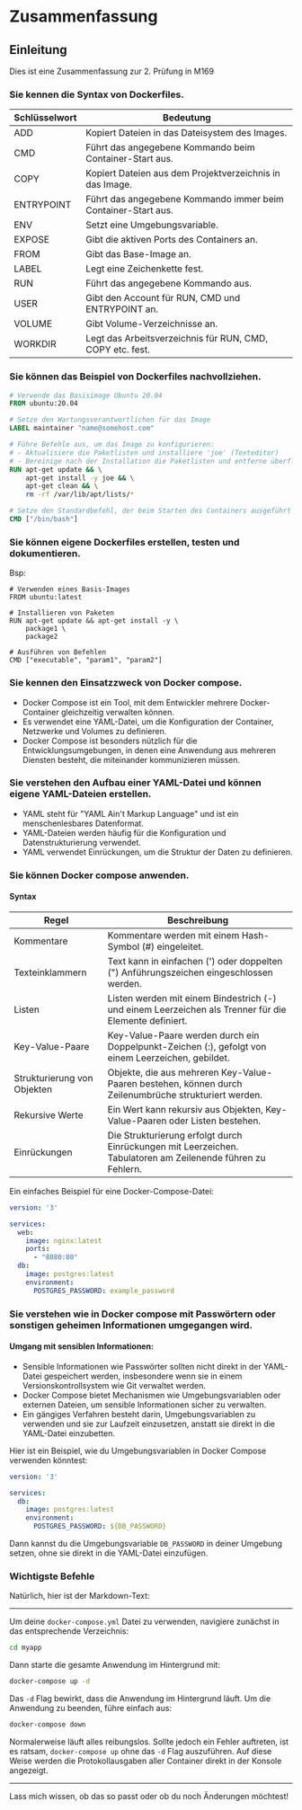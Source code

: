 # Zusammenfassung

## Einleitung
Dies ist eine Zusammenfassung zur 2. Prüfung in M169



### Sie kennen die Syntax von Dockerfiles.
| Schlüsselwort | Bedeutung                                                    |
|---------------|--------------------------------------------------------------|
| ADD           | Kopiert Dateien in das Dateisystem des Images.               |
| CMD           | Führt das angegebene Kommando beim Container-Start aus.      |
| COPY          | Kopiert Dateien aus dem Projektverzeichnis in das Image.      |
| ENTRYPOINT    | Führt das angegebene Kommando immer beim Container-Start aus.|
| ENV           | Setzt eine Umgebungsvariable.                                 |
| EXPOSE        | Gibt die aktiven Ports des Containers an.                    |
| FROM          | Gibt das Base-Image an.                                      |
| LABEL         | Legt eine Zeichenkette fest.                                 |
| RUN           | Führt das angegebene Kommando aus.                           |
| USER          | Gibt den Account für RUN, CMD und ENTRYPOINT an.             |
| VOLUME        | Gibt Volume-Verzeichnisse an.                                 |
| WORKDIR       | Legt das Arbeitsverzeichnis für RUN, CMD, COPY etc. fest.    |


### Sie können das Beispiel von Dockerfiles nachvollziehen.

```Dockerfile
# Verwende das Basisimage Ubuntu 20.04
FROM ubuntu:20.04

# Setze den Wartungsverantwortlichen für das Image
LABEL maintainer "name@somehost.com"

# Führe Befehle aus, um das Image zu konfigurieren:
# - Aktualisiere die Paketlisten und installiere 'joe' (Texteditor)
# - Bereinige nach der Installation die Paketlisten und entferne überflüssige Dateien
RUN apt-get update && \
    apt-get install -y joe && \
    apt-get clean && \
    rm -rf /var/lib/apt/lists/*

# Setze den Standardbefehl, der beim Starten des Containers ausgeführt wird, auf /bin/bash
CMD ["/bin/bash"]
```

### Sie können eigene Dockerfiles erstellen, testen und dokumentieren.
Bsp:
```Bsp-Dockerfile
# Verwenden eines Basis-Images
FROM ubuntu:latest

# Installieren von Paketen
RUN apt-get update && apt-get install -y \
    package1 \
    package2

# Ausführen von Befehlen
CMD ["executable", "param1", "param2"]
```

### Sie kennen den Einsatzzweck von Docker compose.
- Docker Compose ist ein Tool, mit dem Entwickler mehrere Docker-Container gleichzeitig verwalten können.
- Es verwendet eine YAML-Datei, um die Konfiguration der Container, Netzwerke und Volumes zu definieren.
- Docker Compose ist besonders nützlich für die Entwicklungsumgebungen, in denen eine Anwendung aus mehreren Diensten besteht, die miteinander kommunizieren müssen.

### Sie verstehen den Aufbau einer YAML-Datei und können eigene YAML-Dateien erstellen.
- YAML steht für "YAML Ain't Markup Language" und ist ein menschenlesbares Datenformat.
- YAML-Dateien werden häufig für die Konfiguration und Datenstrukturierung verwendet.
- YAML verwendet Einrückungen, um die Struktur der Daten zu definieren.


### Sie können Docker compose anwenden.

#### Syntax

| Regel                                                                 | Beschreibung                                                                                       |
|-----------------------------------------------------------------------|---------------------------------------------------------------------------------------------------|
| Kommentare                                                            | Kommentare werden mit einem Hash-Symbol (#) eingeleitet.                                           |
| Texteinklammern                                                      | Text kann in einfachen (') oder doppelten (") Anführungszeichen eingeschlossen werden.            |
| Listen                                                                | Listen werden mit einem Bindestrich (-) und einem Leerzeichen als Trenner für die Elemente definiert. |
| Key-Value-Paare                                                      | Key-Value-Paare werden durch ein Doppelpunkt-Zeichen (:), gefolgt von einem Leerzeichen, gebildet. |
| Strukturierung von Objekten                                          | Objekte, die aus mehreren Key-Value-Paaren bestehen, können durch Zeilenumbrüche strukturiert werden. |
| Rekursive Werte                                                      | Ein Wert kann rekursiv aus Objekten, Key-Value-Paaren oder Listen bestehen.                        |
| Einrückungen                                                         | Die Strukturierung erfolgt durch Einrückungen mit Leerzeichen. Tabulatoren am Zeilenende führen zu Fehlern. |



Ein einfaches Beispiel für eine Docker-Compose-Datei:

```yaml
version: '3'

services:
  web:
    image: nginx:latest
    ports:
      - "8080:80"
  db:
    image: postgres:latest
    environment:
      POSTGRES_PASSWORD: example_password
```

### Sie verstehen wie in Docker compose mit Passwörtern oder sonstigen geheimen Informationen umgegangen wird.

#### Umgang mit sensiblen Informationen:
- Sensible Informationen wie Passwörter sollten nicht direkt in der YAML-Datei gespeichert werden, insbesondere wenn sie in einem Versionskontrollsystem wie Git verwaltet werden.
- Docker Compose bietet Mechanismen wie Umgebungsvariablen oder externen Dateien, um sensible Informationen sicher zu verwalten.
- Ein gängiges Verfahren besteht darin, Umgebungsvariablen zu verwenden und sie zur Laufzeit einzusetzen, anstatt sie direkt in die YAML-Datei einzubetten.

Hier ist ein Beispiel, wie du Umgebungsvariablen in Docker Compose verwenden könntest:

```yaml
version: '3'

services:
  db:
    image: postgres:latest
    environment:
      POSTGRES_PASSWORD: ${DB_PASSWORD}
```

Dann kannst du die Umgebungsvariable `DB_PASSWORD` in deiner Umgebung setzen, ohne sie direkt in die YAML-Datei einzufügen.

### Wichtigste Befehle
Natürlich, hier ist der Markdown-Text:

---

Um deine `docker-compose.yml` Datei zu verwenden, navigiere zunächst in das entsprechende Verzeichnis:

```bash
cd myapp
```

Dann starte die gesamte Anwendung im Hintergrund mit:

```bash
docker-compose up -d
```

Das `-d` Flag bewirkt, dass die Anwendung im Hintergrund läuft. Um die Anwendung zu beenden, führe einfach aus:

```bash
docker-compose down
```

Normalerweise läuft alles reibungslos. Sollte jedoch ein Fehler auftreten, ist es ratsam, `docker-compose up` ohne das `-d` Flag auszuführen. Auf diese Weise werden die Protokollausgaben aller Container direkt in der Konsole angezeigt.

--- 

Lass mich wissen, ob das so passt oder ob du noch Änderungen möchtest!